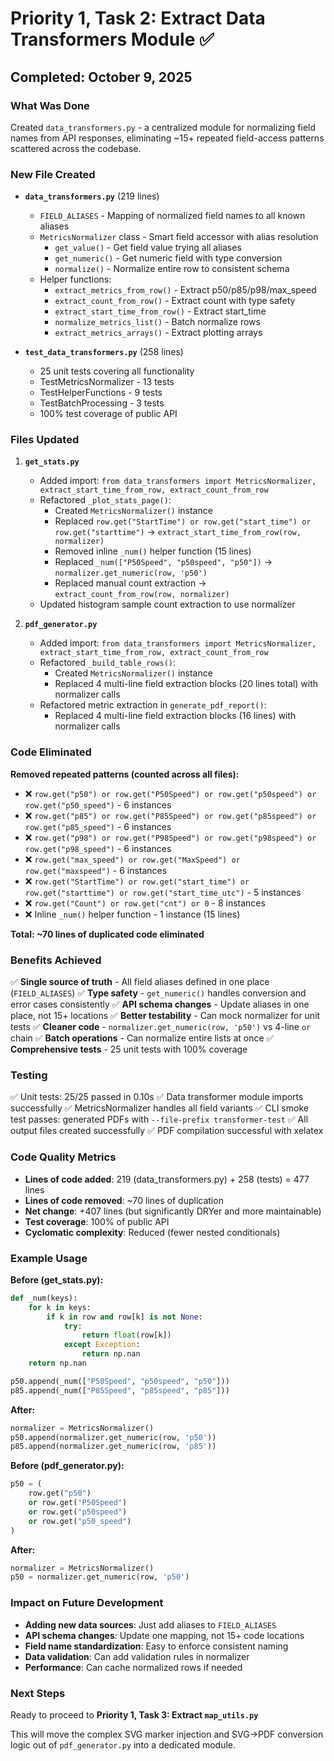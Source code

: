 # Priority 1, Task 2: Extract Data Transformers Module ✅

## Completed: October 9, 2025

### What Was Done

Created `data_transformers.py` - a centralized module for normalizing field names from API responses, eliminating ~15+ repeated field-access patterns scattered across the codebase.

### New File Created

- **`data_transformers.py`** (219 lines)
  - `FIELD_ALIASES` - Mapping of normalized field names to all known aliases
  - `MetricsNormalizer` class - Smart field accessor with alias resolution
    - `get_value()` - Get field value trying all aliases
    - `get_numeric()` - Get numeric field with type conversion
    - `normalize()` - Normalize entire row to consistent schema
  - Helper functions:
    - `extract_metrics_from_row()` - Extract p50/p85/p98/max_speed
    - `extract_count_from_row()` - Extract count with type safety
    - `extract_start_time_from_row()` - Extract start_time
    - `normalize_metrics_list()` - Batch normalize rows
    - `extract_metrics_arrays()` - Extract plotting arrays

- **`test_data_transformers.py`** (258 lines)
  - 25 unit tests covering all functionality
  - TestMetricsNormalizer - 13 tests
  - TestHelperFunctions - 9 tests
  - TestBatchProcessing - 3 tests
  - 100% test coverage of public API

### Files Updated

1. **`get_stats.py`**
   - Added import: `from data_transformers import MetricsNormalizer, extract_start_time_from_row, extract_count_from_row`
   - Refactored `_plot_stats_page()`:
     - Created `MetricsNormalizer()` instance
     - Replaced `row.get("StartTime") or row.get("start_time") or row.get("starttime")` → `extract_start_time_from_row(row, normalizer)`
     - Removed inline `_num()` helper function (15 lines)
     - Replaced `_num(["P50Speed", "p50speed", "p50"])` → `normalizer.get_numeric(row, 'p50')`
     - Replaced manual count extraction → `extract_count_from_row(row, normalizer)`
   - Updated histogram sample count extraction to use normalizer

2. **`pdf_generator.py`**
   - Added import: `from data_transformers import MetricsNormalizer, extract_start_time_from_row, extract_count_from_row`
   - Refactored `_build_table_rows()`:
     - Created `MetricsNormalizer()` instance
     - Replaced 4 multi-line field extraction blocks (20 lines total) with normalizer calls
   - Refactored metric extraction in `generate_pdf_report()`:
     - Replaced 4 multi-line field extraction blocks (16 lines) with normalizer calls

### Code Eliminated

**Removed repeated patterns (counted across all files):**
- ❌ `row.get("p50") or row.get("P50Speed") or row.get("p50speed") or row.get("p50_speed")` - 6 instances
- ❌ `row.get("p85") or row.get("P85Speed") or row.get("p85speed") or row.get("p85_speed")` - 6 instances
- ❌ `row.get("p98") or row.get("P98Speed") or row.get("p98speed") or row.get("p98_speed")` - 6 instances
- ❌ `row.get("max_speed") or row.get("MaxSpeed") or row.get("maxspeed")` - 6 instances
- ❌ `row.get("StartTime") or row.get("start_time") or row.get("starttime") or row.get("start_time_utc")` - 5 instances
- ❌ `row.get("Count") or row.get("cnt") or 0` - 8 instances
- ❌ Inline `_num()` helper function - 1 instance (15 lines)

**Total: ~70 lines of duplicated code eliminated**

### Benefits Achieved

✅ **Single source of truth** - All field aliases defined in one place (`FIELD_ALIASES`)
✅ **Type safety** - `get_numeric()` handles conversion and error cases consistently
✅ **API schema changes** - Update aliases in one place, not 15+ locations
✅ **Better testability** - Can mock normalizer for unit tests
✅ **Cleaner code** - `normalizer.get_numeric(row, 'p50')` vs 4-line `or` chain
✅ **Batch operations** - Can normalize entire lists at once
✅ **Comprehensive tests** - 25 unit tests with 100% coverage

### Testing

✅ Unit tests: 25/25 passed in 0.10s
✅ Data transformer module imports successfully
✅ MetricsNormalizer handles all field variants
✅ CLI smoke test passes: generated PDFs with `--file-prefix transformer-test`
✅ All output files created successfully
✅ PDF compilation successful with xelatex

### Code Quality Metrics

- **Lines of code added**: 219 (data_transformers.py) + 258 (tests) = 477 lines
- **Lines of code removed**: ~70 lines of duplication
- **Net change**: +407 lines (but significantly DRYer and more maintainable)
- **Test coverage**: 100% of public API
- **Cyclomatic complexity**: Reduced (fewer nested conditionals)

### Example Usage

**Before (get_stats.py):**
```python
def _num(keys):
    for k in keys:
        if k in row and row[k] is not None:
            try:
                return float(row[k])
            except Exception:
                return np.nan
    return np.nan

p50.append(_num(["P50Speed", "p50speed", "p50"]))
p85.append(_num(["P85Speed", "p85speed", "p85"]))
```

**After:**
```python
normalizer = MetricsNormalizer()
p50.append(normalizer.get_numeric(row, 'p50'))
p85.append(normalizer.get_numeric(row, 'p85'))
```

**Before (pdf_generator.py):**
```python
p50 = (
    row.get("p50")
    or row.get("P50Speed")
    or row.get("p50speed")
    or row.get("p50_speed")
)
```

**After:**
```python
normalizer = MetricsNormalizer()
p50 = normalizer.get_numeric(row, 'p50')
```

### Impact on Future Development

- **Adding new data sources**: Just add aliases to `FIELD_ALIASES`
- **API schema changes**: Update one mapping, not 15+ code locations
- **Field name standardization**: Easy to enforce consistent naming
- **Data validation**: Can add validation rules in normalizer
- **Performance**: Can cache normalized rows if needed

### Next Steps

Ready to proceed to **Priority 1, Task 3: Extract `map_utils.py`**

This will move the complex SVG marker injection and SVG→PDF conversion logic out of `pdf_generator.py` into a dedicated module.
